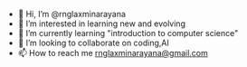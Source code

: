 - 👋 Hi, I’m @rnglaxminarayana
- 👀 I’m interested in learning new and evolving
- 🌱 I’m currently learning "introduction to computer science"
- 💞️ I’m looking to collaborate on coding,AI
- 📫 How to reach me rnglaxminarayana@gmail.com


<!---
rnglaxminarayana/rnglaxminarayana is a ✨ special ✨ repository because its `README.md` (this file) appears on your GitHub profile.
You can click the Preview link to take a look at your changes.
--->
